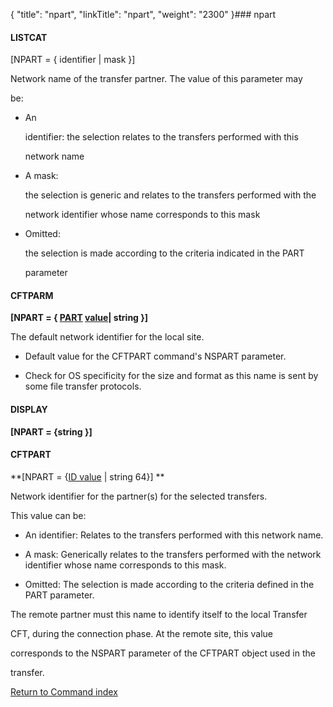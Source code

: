 {
    "title": "npart",
    "linkTitle": "npart",
    "weight": "2300"
}### <span id="npart"></span>npart

#### LISTCAT

\[NPART = { identifier | mask }\]

Network name of the transfer partner. The value of this parameter may
be:

-   An
    identifier: the selection relates to the transfers performed with this
    network name
-   A mask:
    the selection is generic and relates to the transfers performed with the
    network identifier whose name corresponds to this mask
-   Omitted:
    the selection is made according to the criteria indicated in the PART
    parameter

#### CFTPARM

**\[NPART = { <u>PART</u> <u>value</u>| string }\]**

The default network identifier for the local site.

-   Default value for the CFTPART command's NSPART parameter.
-   Check for OS specificity for the size and format as this name is sent by some file transfer protocols.

#### DISPLAY

**\[NPART = {string }\]**

#### <span id="npart_CFTPART"></span>CFTPART

**\[NPART = {<u>ID value</u> | string 64}\] **

Network identifier for the partner(s) for the selected transfers.

This value can be:

-   An identifier: Relates to the transfers performed with this network name.
-   A mask: Generically relates to the transfers performed with the network identifier whose name corresponds to this mask.
-   Omitted: The selection is made according to the criteria defined in the PART parameter.

The remote partner must this name to identify itself to the local Transfer
CFT, during the connection phase. At the remote site, this value
corresponds to the NSPART parameter of the CFTPART object used in the
transfer.

[Return to Command index](../../)
